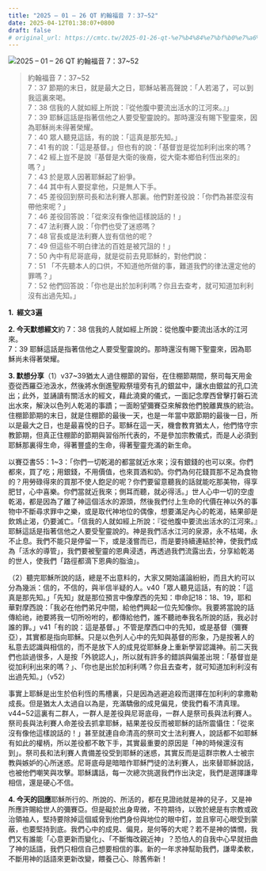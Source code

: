 ```yaml
---
title: "2025 – 01 – 26 QT 約翰福音 7：37~52"
date: 2025-04-12T01:38:07+0800
draft: false
# original_url: https://cmtc.tw/2025-01-26-qt-%e7%b4%84%e7%bf%b0%e7%a6%8f%e9%9f%b3-7%ef%bc%9a3752
---
```


![2025 – 01 – 26 QT 約翰福音 7：37\~52](/images/qt.jpg  "2025 – 01 – 26 QT 約翰福音 7：37\~52")

> 約翰福音 7：37\~52  
> 7：37 節期的末日，就是最大之日，耶穌站著高聲說：「人若渴了，可以到我這裏來喝。  
> 7：38 信我的人就如經上所說：『從他腹中要流出活水的江河來。』」  
> 7：39 耶穌這話是指著信他之人要受聖靈說的。那時還沒有賜下聖靈來，因為耶穌尚未得著榮耀。  
> 7：40 眾人聽見這話，有的說：「這真是那先知。」  
> 7：41 有的說：「這是基督。」但也有的說：「基督豈是從加利利出來的嗎？  
> 7：42 經上豈不是說『基督是大衛的後裔，從大衛本鄉伯利恆出來的』嗎？」  
> 7：43 於是眾人因著耶穌起了紛爭。  
> 7：44 其中有人要捉拿他，只是無人下手。  
> 7：45 差役回到祭司長和法利賽人那裏。他們對差役說：「你們為甚麼沒有帶他來呢？」  
> 7：46 差役回答說：「從來沒有像他這樣說話的！」  
> 7：47 法利賽人說：「你們也受了迷惑嗎？  
> 7：48 官長或是法利賽人豈有信他的呢？  
> 7：49 但這些不明白律法的百姓是被咒詛的！」  
> 7：50 內中有尼哥底母，就是從前去見耶穌的，對他們說：  
> 7：51 「不先聽本人的口供，不知道他所做的事，難道我們的律法還定他的罪嗎？」  
> 7：52 他們回答說：「你也是出於加利利嗎？你且去查考，就可知道加利利沒有出過先知。」

**1.  經文3遍**

**2. 今天默想經文**約 7：38 信我的人就如經上所說：從他腹中要流出活水的江河來。  
7：39 耶穌這話是指著信他之人要受聖靈說的。那時還沒有賜下聖靈來，因為耶穌尚未得著榮耀。

**3. 默想分享**（1）v37\~39猶太人過住棚節的習俗，在住棚節期間，祭司每天用金壺從西羅亞池汲水，然後將水倒進聖殿祭壇旁有孔的銀盆中，讓水由銀盆的孔口流出；此外，並誦讀有關活水的經文，藉此澆奠的儀式，一面記念摩西曾擊打磐石流出水來，解決以色列人乾渴的事蹟；一面盼望彌賽亞來解救他們脫離異族的統治。住棚節節期的末日，就是住棚節的最後一天，也是一年當中眾節期的最後一日，所以是最大之日，也是最喜悅的日子。耶穌在這一天，機會教育猶太人，他們恪守宗教節期，但真正住棚節的節期與習俗所代表的，不是參加宗教儀式，而是人必須到耶穌那裏得生命，得著豐盛的生命，得著聖靈充滿的新生命。

以賽亞書55：1\~3：「你們一切乾渴的都當就近水來；沒有銀錢的也可以來。你們都來，買了吃；用銀錢，不用價值，也來買酒和奶。你們為何花錢買那不足為食物的？用勞碌得來的買那不使人飽足的呢？你們要留意聽我的話就能吃那美物，得享肥甘，心中喜樂。你們當就近我來；側耳而聽，就必得活。」世人心中一切的空虛乾渴，都是因為了離了神這個活水的源頭，然後我們付上生命的代價在神以外的事物中不斷尋求罪中之樂，或是取代神地位的偶像，想要滿足內心的乾渴，結果卻是飲鴆止渴，仍要滅亡。「信我的人就如經上所說：『從他腹中要流出活水的江河來。』耶穌這話是指著信他之人要受聖靈說的。神是我們活水江河的泉源，永不枯竭，永不止息。我們不能只是停留一下，或是淺嘗而已，而是要持續連結於神，使我們成為「活水的導管」，我們要被聖靈的恩典浸透，再透過我們流露出去，分享給乾渴的世人，使我們「路徑都滴下恩典的脂油」。

（2）聽完耶穌所說的話，總是不出意料的，大家又開始議論紛紛，而且大約可以分為幾派：信的，不信的，與半信半疑的人。v40「眾人聽見這話，有的說：「這真是那先知。」「先知」就是那位預言中像摩西的先知：申命記18：18、19，耶和華對摩西說：「我必在他們弟兄中間，給他們興起一位先知像你。我要將當說的話傳給祂，祂要將我一切所吩咐的，都傳給他們，誰不聽祂奉我名所說的話，我必討誰的罪。」v41「有的說：這是基督。」不管是摩西口中的先知，或是基督（彌賽亞），其實都是指向耶穌。只是以色列人心中的先知與基督的形象，乃是按著人的私意去認識與相信的，而不是放下人的成見從耶穌身上重新學習認識神。前二天我們也談過很多，人是按「外貌認人」，所以就有許多的錯誤與偏差出現：「基督豈是從加利利出來的嗎？」、「你也是出於加利利嗎？你且去查考，就可知道加利利沒有出過先知。」（v52）

事實上耶穌是出生於伯利恆的馬槽裏，只是因為逃避追殺而選擇在加利利的拿撒勒成長。但是猶太人太過自以為是，充滿驕傲的成見偏見，使我們看不清真理。v44\~52這裏有二群人，一群人是差役與尼哥底母，一群人是祭司長與法利賽人。祭司長與法利賽人命差役去抓拿耶穌，結果差役反而被耶穌的話所震懾住：「從來沒有像他這樣說話的！」甚至就連自命清高的祭司文士法利賽人，說話都不如耶穌有如此的權柄，所以差役都不敢下手，其實最重要的原因是「神的時候還沒有到」。祭司長和法利賽人責備差役受到耶穌的迷惑，其實反而是這群宗教人士被宗教與嫉妒的心所迷惑。尼哥底母是暗暗作耶穌門徒的法利賽人，出來替耶穌說話，也被他們嘲笑與攻擊。耶穌講話，每一次總次挑選我們作出決定，我們是選擇謙卑相信，還是硬心不信。

**4. 今天的回應**耶穌所行的、所說的、所活的，都在見證祂就是神的兒子，又是神所應許賜給世人的彌賽亞。但是礙於出身卑微，不符期待，以致於總是有宗教或政治領袖人，堅持要除掉這個威脅到他們身份與地位的眼中釘，並且寧可心眼受到蒙蔽，也要堅持到底。我們心中的成見、偏見，是何等的大呢？若不是神的憐憫，我們又有誰能「心意更新而變化」、「不斷悔改親近神」？恐怕人的自我中心早就扭曲了神的話語，我們只相信自己想要相信的事。新的一年求神幫助我們，謙卑柔軟，不斷用神的話語來更新改變，餵養己心、除舊佈新！